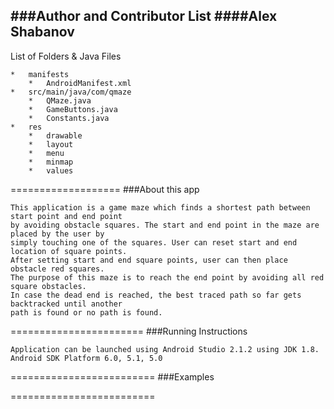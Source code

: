 ###Author and Contributor List
####Alex Shabanov
------------------------------
List of Folders & Java Files
```
*	manifests
	*	AndroidManifest.xml
*	src/main/java/com/qmaze
	*	QMaze.java
	*	GameButtons.java
	*	Constants.java
*	res
	*	drawable
	*	layout
	*	menu
	*	minmap
	*	values
```
===================
###About this app
```
This application is a game maze which finds a shortest path between start point and end point
by avoiding obstacle squares. The start and end point in the maze are placed by the user by
simply touching one of the squares. User can reset start and end location of square points.
After setting start and end square points, user can then place obstacle red squares.
The purpose of this maze is to reach the end point by avoiding all red square obstacles.
In case the dead end is reached, the best traced path so far gets backtracked until another
path is found or no path is found.
```
=======================
###Running Instructions
```
Application can be launched using Android Studio 2.1.2 using JDK 1.8.
Android SDK Platform 6.0, 5.1, 5.0
```
=========================
###Examples

=========================
